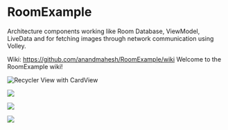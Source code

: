 # RoomExample
Architecture components working like Room Database, ViewModel, LiveData and for fetching images through network communication using Volley.

Wiki: https://github.com/anandmahesh/RoomExample/wiki
Welcome to the RoomExample wiki!

![Recycler View with CardView](https://github.com/anandmahesh/RoomExample/blob/master/1.jpg)

![](https://github.com/anandmahesh/RoomExample/blob/master/2.jpg)

![](https://github.com/anandmahesh/RoomExample/blob/master/3.jpg)

![](https://github.com/anandmahesh/RoomExample/blob/master/4.jpg)





